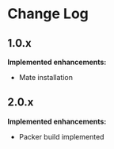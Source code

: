 # Change Log

## 1.0.x

**Implemented enhancements:**

- Mate installation

## 2.0.x

**Implemented enhancements:**

- Packer build implemented
